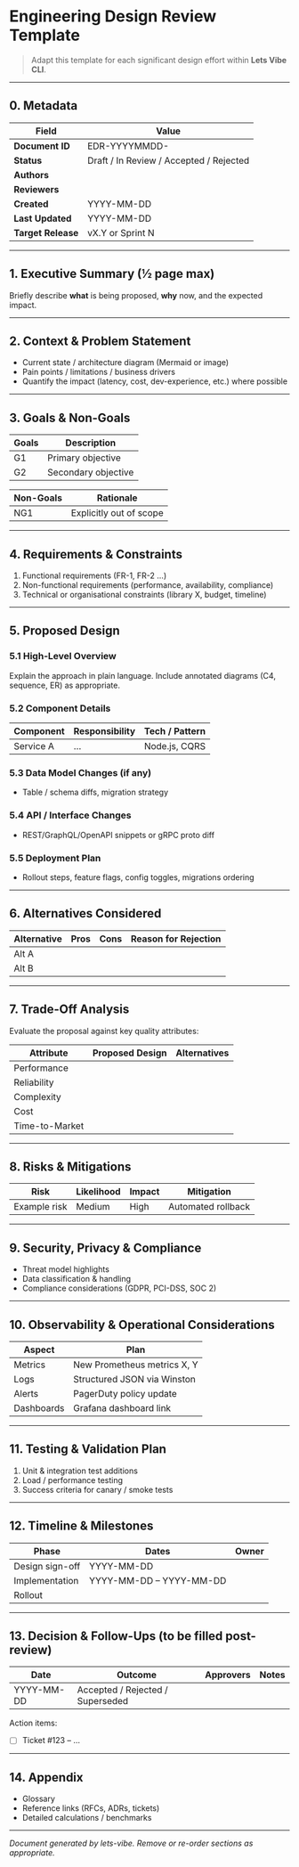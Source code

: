 # Engineering Design Review Template

> Adapt this template for each significant design effort within **Lets Vibe CLI**.

---

## 0. Metadata

| Field              | Value                                   |
| ------------------ | --------------------------------------- |
| **Document ID**    | EDR-YYYYMMDD-<short-name>               |
| **Status**         | Draft / In Review / Accepted / Rejected |
| **Authors**        |                                         |
| **Reviewers**      |                                         |
| **Created**        | YYYY-MM-DD                              |
| **Last Updated**   | YYYY-MM-DD                              |
| **Target Release** | vX.Y or Sprint N                        |

---

## 1. Executive Summary (½ page max)

Briefly describe **what** is being proposed, **why** now, and the expected impact.

---

## 2. Context & Problem Statement

- Current state / architecture diagram (Mermaid or image)
- Pain points / limitations / business drivers
- Quantify the impact (latency, cost, dev-experience, etc.) where possible

---

## 3. Goals & Non-Goals

| Goals | Description         |
| ----- | ------------------- |
| G1    | Primary objective   |
| G2    | Secondary objective |

| Non-Goals | Rationale               |
| --------- | ----------------------- |
| NG1       | Explicitly out of scope |

---

## 4. Requirements & Constraints

1. Functional requirements (FR-1, FR-2 …)
2. Non-functional requirements (performance, availability, compliance)
3. Technical or organisational constraints (library X, budget, timeline)

---

## 5. Proposed Design

### 5.1 High-Level Overview

Explain the approach in plain language. Include annotated diagrams (C4, sequence, ER) as appropriate.

### 5.2 Component Details

| Component | Responsibility | Tech / Pattern |
| --------- | -------------- | -------------- |
| Service A | …              | Node.js, CQRS  |

### 5.3 Data Model Changes (if any)

- Table / schema diffs, migration strategy

### 5.4 API / Interface Changes

- REST/GraphQL/OpenAPI snippets or gRPC proto diff

### 5.5 Deployment Plan

- Rollout steps, feature flags, config toggles, migrations ordering

---

## 6. Alternatives Considered

| Alternative | Pros | Cons | Reason for Rejection |
| ----------- | ---- | ---- | -------------------- |
| Alt A       |      |      |                      |
| Alt B       |      |      |                      |

---

## 7. Trade-Off Analysis

Evaluate the proposal against key quality attributes:

| Attribute      | Proposed Design | Alternatives |
| -------------- | --------------- | ------------ |
| Performance    |                 |              |
| Reliability    |                 |              |
| Complexity     |                 |              |
| Cost           |                 |              |
| Time-to-Market |                 |              |

---

## 8. Risks & Mitigations

| Risk         | Likelihood | Impact | Mitigation         |
| ------------ | ---------- | ------ | ------------------ |
| Example risk | Medium     | High   | Automated rollback |

---

## 9. Security, Privacy & Compliance

- Threat model highlights
- Data classification & handling
- Compliance considerations (GDPR, PCI-DSS, SOC 2)

---

## 10. Observability & Operational Considerations

| Aspect     | Plan                        |
| ---------- | --------------------------- |
| Metrics    | New Prometheus metrics X, Y |
| Logs       | Structured JSON via Winston |
| Alerts     | PagerDuty policy update     |
| Dashboards | Grafana dashboard link      |

---

## 11. Testing & Validation Plan

1. Unit & integration test additions
2. Load / performance testing
3. Success criteria for canary / smoke tests

---

## 12. Timeline & Milestones

| Phase           | Dates                   | Owner |
| --------------- | ----------------------- | ----- |
| Design sign-off | YYYY-MM-DD              |       |
| Implementation  | YYYY-MM-DD – YYYY-MM-DD |       |
| Rollout         |                         |       |

---

## 13. Decision & Follow-Ups (to be filled post-review)

| Date       | Outcome                          | Approvers | Notes |
| ---------- | -------------------------------- | --------- | ----- |
| YYYY-MM-DD | Accepted / Rejected / Superseded |           |       |

Action items:

- [ ] Ticket #123 – …

---

## 14. Appendix

- Glossary
- Reference links (RFCs, ADRs, tickets)
- Detailed calculations / benchmarks

---

_Document generated by lets-vibe. Remove or re-order sections as appropriate._
